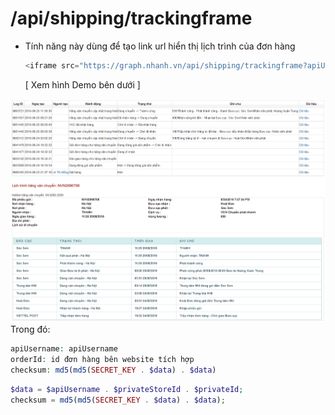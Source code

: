 # /api/shipping/trackingframe

* Tính năng này dùng để tạo link url hiển thị lịch trình của đơn hàng

  ```php
  <iframe src="https://graph.nhanh.vn/api/shipping/trackingframe?apiUsername=&storeId=&orderId=&checksum=" width="800" height="600"></iframe>
  ```

  \[ Xem hình Demo bên dưới \]

![](../.gitbook/assets/pasted_image_0.png)  
Trong đó: 
```php
apiUsername: apiUsername 
orderId: id đơn hàng bên website tích hợp
checksum: md5(md5(SECRET_KEY . $data) . $data)
```

```php
$data = $apiUsername . $privateStoreId . $privateId;
checksum = md5(md5(SECRET_KEY . $data) . $data);
```

